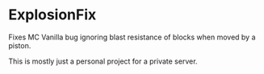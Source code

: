 # ExplosionFix
 Fixes MC Vanilla bug ignoring blast resistance of blocks when moved by a piston.

This is mostly just a personal project for a private server.